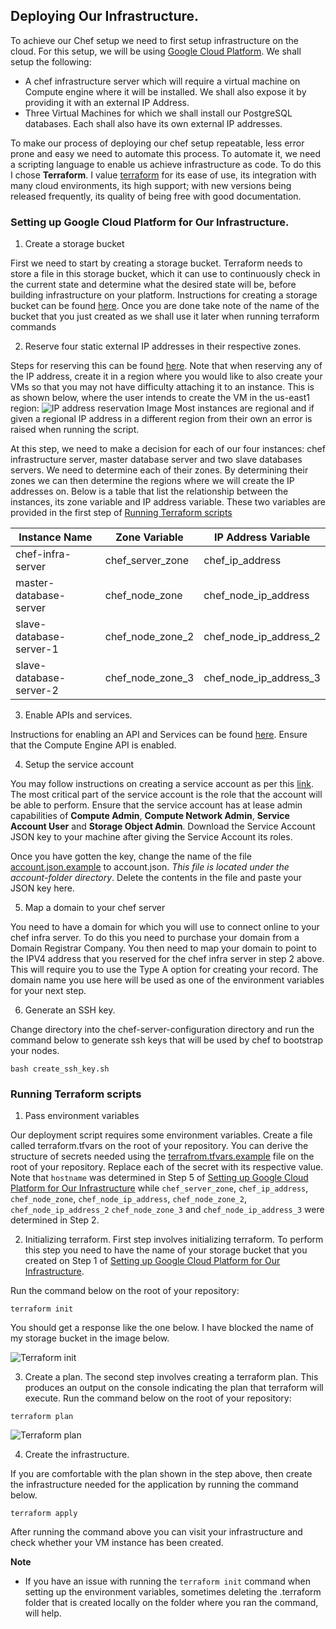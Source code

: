## Deploying Our Infrastructure.

To achieve our Chef setup we need to first setup infrastructure on the cloud. For this setup, we will be using [Google Cloud Platform](https://cloud.google.com). We shall setup the following:

- A chef infrastructure server which will require a virtual machine on Compute engine where it will be installed. We shall also expose it by providing it with an external IP Address. 
- Three Virtual Machines for which we shall install our PostgreSQL databases. Each shall also have its own external IP addresses.

To make our process of deploying our chef setup repeatable, less error prone and easy we need to automate this process. To automate it, we need a scripting language to enable us achieve infrastructure as code. To do this I chose **Terraform**. I value [terraform](https://www.terraform.io/) for its ease of use, its integration with many cloud environments, its high support; with new versions being released frequently, its quality of being free with good documentation.


### Setting up Google Cloud Platform for Our Infrastructure.

1. Create a storage bucket

First we need to start by creating a storage bucket. Terraform needs to store a file in this storage bucket, which it can use to continuously check in the current state and determine what the desired state will be, before building infrastructure on your platform. Instructions for creating a storage bucket can be found [here](https://cloud.google.com/storage/docs/creating-buckets). Once you are done take note of the name of the bucket that you just created as we shall use it later when running terraform commands

2. Reserve four static external IP addresses in their respective zones.

Steps for reserving this can be found [here](https://cloud.google.com/compute/docs/ip-addresses/reserve-static-external-ip-address#reserve_new_static). Note that when reserving any of the IP address, create it in a region where you would like to also create your VMs so that you may not have difficulty attaching it to an instance. This is as shown below, where the user intends to create the VM in the us-east1 region:
![IP address reservation Image](docs/images/regional-ip-address.png?raw=true)
Most instances are regional and if given a regional IP address in a different region from their own an error is raised when running the script.

At this step, we need to make a decision for each of our four instances: chef infrastructure server, master database server and two slave databases servers. We need to determine each of their zones. By determining their zones we can then determine the regions where we will create the IP addresses on. Below is a table that list the relationship between the instances, its zone variable and IP address variable. These two variables are provided in the first step of  [Running Terraform scripts](#running-terraform-scripts)

| Instance Name         | Zone Variable      | IP Address Variable  |
|-----------------------|--------------------|----------------------|
|chef-infra-server      |   chef_server_zone | chef_ip_address      |
|master-database-server |   chef_node_zone   |chef_node_ip_address  |
|slave-database-server-1|   chef_node_zone_2 |chef_node_ip_address_2|
|slave-database-server-2|   chef_node_zone_3 |chef_node_ip_address_3|

3. Enable APIs and services.

Instructions for enabling an API and Services can be found [here](https://cloud.google.com/endpoints/docs/openapi/enable-api).
Ensure that the Compute Engine API is enabled.

4. Setup the service account 

You may follow instructions on creating a service account as per this [link](https://cloud.google.com/iam/docs/creating-managing-service-accounts). The most critical part of the service account is the role that the account will be able to perform. Ensure that the service account has at lease admin capabilities of **Compute Admin**, **Compute Network Admin**, **Service Account User** and **Storage Object Admin**. Download the Service Account JSON key to your machine after giving the Service Account its roles.

Once you have gotten the key, change the name of the file [account.json.example](account-folder/account.json.example) to account.json. *This file is located under the account-folder directory*. Delete the contents in the file and paste your JSON key here.

5. Map a domain to your chef server

You need to have a domain for which you will use to connect online to your chef infra server. To do this you need to purchase your domain from a Domain Registrar Company. You then need to map your domain to point to the IPV4 address that you reserved for the chef infra server in step 2 above. This will require you to use the Type A option for creating your record.
The domain name you use here will be used as one of the environment variables for your next step.

6. Generate an SSH key.

Change directory into the chef-server-configuration directory and run the command below to generate ssh keys that will be used by chef to bootstrap your nodes.

```
bash create_ssh_key.sh
```

### Running Terraform scripts

1. Pass environment variables

Our deployment script requires some environment variables. Create a file called terraform.tfvars on the root of your repository. You can derive the structure of secrets needed using the [terrafrom.tfvars.example](terraform.tfvars.example) file on the root of your repository. Replace each of the secret with its respective value. Note that `hostname` was determined in Step 5 of [Setting up Google Cloud Platform for Our Infrastructure](#setting-up-google-cloud-platform-for-our-infrastructure) while `chef_server_zone`, `chef_ip_address`, `chef_node_zone`, `chef_node_ip_address`, `chef_node_zone_2`, `chef_node_ip_address_2` `chef_node_zone_3` and `chef_node_ip_address_3` were determined in Step 2.

2. Initializing terraform. 
First step involves initializing terraform. To perform this step you need to have the name of your storage bucket that you created on Step 1 of [Setting up Google Cloud Platform for Our Infrastructure](#setting-up-google-cloud-platform-for-our-infrastructure).

Run the command below on the root of your repository:
```
terraform init
```

You should get a response like the one below. I have blocked the name of my storage bucket in the image below.

![Terraform init](docs/images/terraform-init.png?raw=true)

3. Create a plan.
The second step involves creating a terraform plan. This produces an output on the console indicating the plan that terraform will execute.
Run the command below on the root of your repository:
```
terraform plan
```

![Terraform plan](docs/images/terraform-plan.png?raw=true)

4. Create the infrastructure.

If you are comfortable with the plan shown in the step above, then create the infrastructure needed for the application by running the command below.


```
terraform apply
```

After running the command above you can visit your infrastructure and check whether your VM instance has been created.

**Note**
- If you have an issue with running the `terraform init` command when setting up the environment variables, sometimes deleting the .terraform folder that is created locally on the folder where you ran the command, will help.

